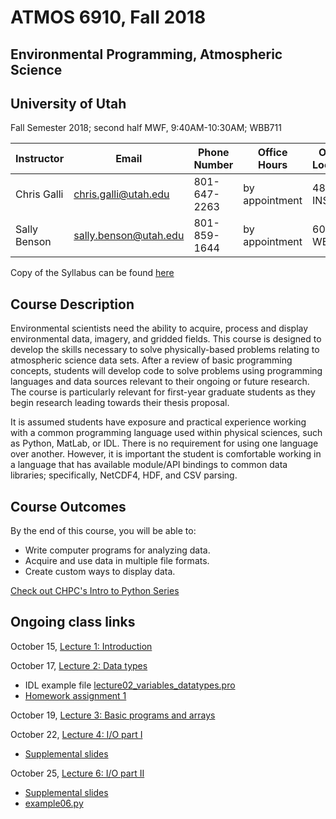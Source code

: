 # ATMOS 6910, Fall 2018
## Environmental Programming, Atmospheric Science
## University of Utah

Fall Semester 2018; second half
MWF, 9:40AM-10:30AM; WBB711 

Instructor | Email | Phone Number | Office Hours | Office Location
---------- | ----- | ------------ | ------------ | ---------------
Chris Galli | chris.galli@utah.edu | 801-647-2263 | by appointment | 482 INSCC
Sally Benson | sally.benson@utah.edu | 801-859-1644 | by appointment | 603 WBB

Copy of the Syllabus can be found [here](./Syllabus_2018_atmos_6910.pdf)

## Course Description
Environmental scientists need the ability to acquire, process and display environmental data, imagery, and gridded fields.  This course is designed to develop the skills necessary to solve physically-based problems relating to atmospheric science data sets. After a review of basic programming concepts, students will develop code to solve problems using programming languages and data sources relevant to their ongoing or future research.  The course is particularly relevant for first-year graduate students as they begin research leading towards their thesis proposal.  

It is assumed students have exposure and practical experience working with a common programming language used within physical sciences, such as Python, MatLab, or IDL. There is no requirement for using one language over another. However, it is important the student is comfortable working in a language that has available module/API bindings to common data libraries; specifically, NetCDF4, HDF, and CSV parsing.

## Course Outcomes 
By the end of this course, you will be able to: 
- Write computer programs for analyzing data.
- Acquire and use data in multiple file formats. 
- Create custom ways to display data.  

[Check out CHPC's Intro to Python Series](./chpc_python_fall_2018)

## Ongoing class links

October 15, [Lecture 1: Introduction](./lecture01_introduction.pdf)

October 17, [Lecture 2: Data types](./lecture02_variables_datatypes.pdf)
- IDL example file [lecture02_variables_datatypes.pro](./lecture02_variables_datatypes.pro)
- [Homework assignment 1](./homework1.md)

October 19, [Lecture 3: Basic programs and arrays](./lecture03.md)

October 22, [Lecture 4: I/O part I](./lecture04.md)
- [Supplemental slides](./lecture04.pdf)

October 25, [Lecture 6: I/O part II](./lecture06.md)
- [Supplemental slides](./lecture06.pdf)
- [example06.py](./example06.py)
